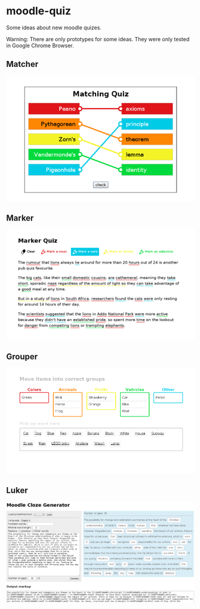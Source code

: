 moodle-quiz
===========

Some ideas about new moodle quizes. 

Warning: There are only prototypes for some ideas. They were only tested in Google Chrome Browser.

## Matcher

![Preview](matcher/matcher.png)

## Marker

![Preview](marker/marker.png)

## Grouper

![Preview](grouper/grouper.png)

## Luker

![Preview](luker/luker.png)
